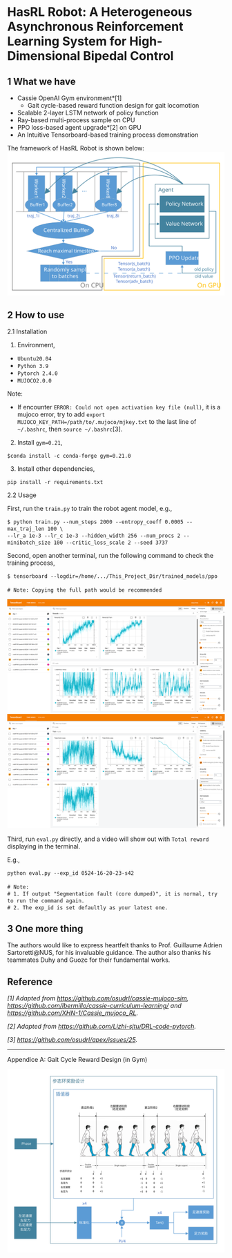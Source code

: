 # HasRL Robot: A Heterogeneous Asynchronous Reinforcement Learning System for High-Dimensional Bipedal Control
## 1 What we have

- Cassie OpenAI Gym environment*[1]
    - Gait cycle-based reward function design for gait locomotion
- Scalable 2-layer LSTM network of policy function
- Ray-based multi-process sample on CPU
- PPO loss-based agent upgrade*[2] on GPU
- An Intuitive Tensorboard-based training process demonstration

The framework of HasRL Robot is shown below:
![The overall framework of our method.](./assets/hasrl2.svg)


## 2 How to use

2.1 Installation

1) Environment,

- `Ubuntu20.04`
- `Python 3.9`
- `Pytorch 2.4.0`
- `MUJOCO2.0.0`

Note:
- If encounter `ERROR: Could not open activation key file (null)`, it is a mujoco error, try to add `export MUJOCO_KEY_PATH=/path/to/.mujoco/mjkey.txt` to the last line of `~/.bashrc`, then `source ~/.bashrc`[3].


2) Install `gym=0.21`,

```
$conda install -c conda-forge gym=0.21.0
```

3) Install other dependencies,

```
pip install -r requirements.txt
```


2.2 Usage

First, run the `train.py` to train the robot agent model, e.g.,

```
$ python train.py --num_steps 2000 --entropy_coeff 0.0005 --max_traj_len 100 \
--lr_a 1e-3 --lr_c 1e-3 --hidden_width 256 --num_procs 2 --minibatch_size 100 --critic_loss_scale 2 --seed 3737
```

Second, open another terminal, run the following command to check the training process,

```
$ tensorboard --logdir=/home/.../This_Project_Dir/trained_models/ppo

# Note: Copying the full path would be recommended
```

![The tensorboard.](./assets/tensorboard1.png)
![The tensorboard.](./assets/tensorboard2.png)

Third, run `eval.py` directly, and a video will show out with `Total reward` displaying in the terminal.

E.g.,

```
python eval.py --exp_id 0524-16-20-23-s42

# Note:
# 1. If output "Segmentation fault (core dumped)", it is normal, try to run the command again.
# 2. The exp_id is set defaultly as your latest one.
```



## 3 One more thing

The authors would like to express heartfelt thanks to Prof. Guillaume Adrien Sartoretti@NUS, for his invaluable guidance. The author also thanks his teammates Duhy and Guozc for their fundamental works.



## Reference
*[1] Adapted from https://github.com/osudrl/cassie-mujoco-sim, https://github.com/lbermillo/cassie-curriculum-learning/ and https://github.com/XHN-1/Cassie_mujoco_RL.*

*[2] Adapted from https://github.com/Lizhi-sjtu/DRL-code-pytorch.*

*[3] https://github.com/osudrl/apex/issues/25.*

---

Appendice A: Gait Cycle Reward Design (in Gym)

![Appendice A.](./assets/gait_cycle_design.svg)
